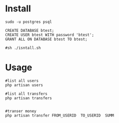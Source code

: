 Install
===

```
sudo -u postgres psql

CREATE DATABASE btest;
CREATE USER btest WITH password 'btest';
GRANT ALL ON DATABASE btest TO btest;

```


```
#sh ./isntall.sh
```


Usage
===

```
#list all users
php artisan users

#list all transfers
php artisan transfers


#transer money
php artisan transfer FROM_USERID  TO_USERID  SUMM
```